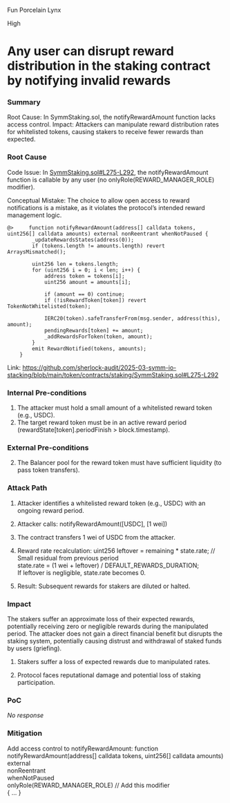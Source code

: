 Fun Porcelain Lynx

High

# Any user can disrupt reward distribution in the staking contract by notifying invalid rewards

### Summary

Root Cause: In SymmStaking.sol, the notifyRewardAmount function lacks access control.
Impact: Attackers can manipulate reward distribution rates for whitelisted tokens, causing stakers to receive fewer rewards than expected.

### Root Cause

Code Issue: In [SymmStaking.sol#L275-L292](https://github.com/sherlock-audit/2025-03-symm-io-stacking/blob/main/token/contracts/staking/SymmStaking.sol#L275-L292), the notifyRewardAmount function is callable by any user (no onlyRole(REWARD_MANAGER_ROLE) modifier).

Conceptual Mistake: The choice to allow open access to reward notifications is a mistake, as it violates the protocol’s intended reward management logic.
```solidity
@>	   function notifyRewardAmount(address[] calldata tokens, uint256[] calldata amounts) external nonReentrant whenNotPaused {
		_updateRewardsStates(address(0));
		if (tokens.length != amounts.length) revert ArraysMismatched();

		uint256 len = tokens.length;
		for (uint256 i = 0; i < len; i++) {
			address token = tokens[i];
			uint256 amount = amounts[i];

			if (amount == 0) continue;
			if (!isRewardToken[token]) revert TokenNotWhitelisted(token);

			IERC20(token).safeTransferFrom(msg.sender, address(this), amount);
			pendingRewards[token] += amount;
			_addRewardsForToken(token, amount);
		}
		emit RewardNotified(tokens, amounts);
	}
```


Link: https://github.com/sherlock-audit/2025-03-symm-io-stacking/blob/main/token/contracts/staking/SymmStaking.sol#L275-L292

### Internal Pre-conditions

1. The attacker must hold a small amount of a whitelisted reward token (e.g., USDC).
2. The target reward token must be in an active reward period (rewardState[token].periodFinish > block.timestamp).

### External Pre-conditions

2. The Balancer pool for the reward token must have sufficient liquidity (to pass token transfers).

### Attack Path

1. Attacker identifies a whitelisted reward token (e.g., USDC) with an ongoing reward period.

2. Attacker calls: notifyRewardAmount([USDC], [1 wei])  
3. The contract transfers 1 wei of USDC from the attacker.
4. Reward rate recalculation:
uint256 leftover = remaining * state.rate; // Small residual from previous period  
state.rate = (1 wei + leftover) / DEFAULT_REWARDS_DURATION;  
If leftover is negligible, state.rate becomes 0.
5. Result: Subsequent rewards for stakers are diluted or halted.

### Impact

The stakers suffer an approximate loss of their expected rewards, potentially receiving zero or negligible rewards during the manipulated period. The attacker does not gain a direct financial benefit but disrupts the staking system, potentially causing distrust and withdrawal of staked funds by users (griefing).

1. Stakers suffer a loss of expected rewards due to manipulated rates.

2. Protocol faces reputational damage and potential loss of staking participation.

### PoC

_No response_

### Mitigation

Add access control to notifyRewardAmount:
function notifyRewardAmount(address[] calldata tokens, uint256[] calldata amounts)  
    external  
    nonReentrant  
    whenNotPaused  
    onlyRole(REWARD_MANAGER_ROLE) // Add this modifier  
{ ... }  